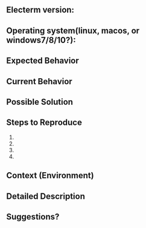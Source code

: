 
<!--- Provide some basic info -->
## Electerm version:

## Operating system(linux, macos, or windows7/8/10?):

## Expected Behavior
<!--- Tell me what should happen -->

## Current Behavior
<!--- Tell me what happens instead of the expected behavior -->

## Possible Solution
<!--- Not obligatory, but suggest a fix/reason for the bug, -->

## Steps to Reproduce
<!--- Provide a link to a live example, or an unambiguous set of steps to -->
<!--- reproduce this bug. Include code to reproduce, if relevant -->
1.
2.
3.
4.

## Context (Environment)
<!--- How has this issue affected you? What are you trying to accomplish? -->
<!--- Providing context helps us come up with a solution that is most useful in the real world -->

## Detailed Description
<!--- Provide a detailed description of the change or addition you are proposing -->

## Suggestions?
<!--- Not a bug report, just some thoughts or suggestions? It is totally OK and welcome too -->